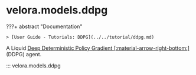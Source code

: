 # velora.models.ddpg

???+ abstract "Documentation"

    > [User Guide - Tutorials: DDPG](../../tutorial/ddpg.md)

A Liquid [Deep Deterministic Policy Gradient [:material-arrow-right-bottom:]](https://arxiv.org/abs/1509.02971) (DDPG) agent.

::: velora.models.ddpg
